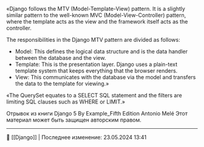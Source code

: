 «Django follows the MTV (Model-Template-View) pattern. It is a slightly similar pattern to the well-known MVC (Model-View-Controller) pattern, where the template acts as the view and the framework itself acts as the controller.

The responsibilities in the Django MTV pattern are divided as follows:

- Model: This defines the logical data structure and is the data handler between the database and the view.
- Template: This is the presentation layer. Django uses a plain-text template system that keeps everything that the browser renders.
- View: This communicates with the database via the model and transfers the data to the template for viewing.»


«The QuerySet equates to a SELECT SQL statement and the filters are limiting SQL clauses such as WHERE or LIMIT.»

Отрывок из книги
Django 5 By Example_Fifth Edition
Antonio Melé
Этот материал может быть защищен авторским правом.

----
📂 [[Django]] | Последнее изменение: 23.05.2024 13:41